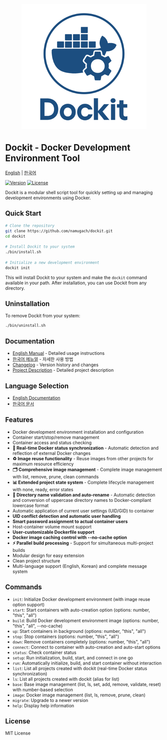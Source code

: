 <p align="center">
  <img src="docs/logo.png" alt="Dockit Logo" width="400">
</p>

# Dockit - Docker Development Environment Tool

[English](docs/en/README.md) | [한국어](docs/ko/README.md)

[![Version](https://img.shields.io/badge/version-1.6.2-blue.svg)](bin/VERSION)
[![License](https://img.shields.io/badge/license-MIT-green.svg)](docs/meta/LICENSE)

Dockit is a modular shell script tool for quickly setting up and managing development environments using Docker.

## Quick Start

```bash
# Clone the repository
git clone https://github.com/namugach/dockit.git
cd dockit

# Install Dockit to your system
./bin/install.sh

# Initialize a new development environment
dockit init
```

This will install Dockit to your system and make the `dockit` command available in your path. After installation, you can use Dockit from any directory.

## Uninstallation

To remove Dockit from your system:

```bash
./bin/uninstall.sh
```

## Documentation

- [English Manual](docs/en/MANUAL.md) - Detailed usage instructions
- [한국어 메뉴얼](docs/ko/MANUAL.md) - 자세한 사용 방법
- [Changelog](docs/meta/CHANGELOG.md) - Version history and changes
- [Project Description](docs/meta/DESCRIPTION.md) - Detailed project description

## Language Selection

- [English Documentation](docs/en/README.md)
- [한국어 문서](docs/ko/README.md)

## Features

- Docker development environment installation and configuration
- Container start/stop/remove management
- Container access and status checking
- **🔄 Real-time Docker status synchronization** - Automatic detection and reflection of external Docker changes
- **♻️ Image reuse functionality** - Reuse images from other projects for maximum resource efficiency
- **🗂️ Comprehensive image management** - Complete image management with list, remove, prune, clean commands
- **📊 Extended project state system** - Complete lifecycle management with none, ready, error states
- **📁 Directory name validation and auto-rename** - Automatic detection and conversion of uppercase directory names to Docker-compliant lowercase format
- Automatic application of current user settings (UID/GID) to container
- **UID conflict detection and automatic user handling**
- **Smart password assignment to actual container users**
- Host-container volume mount support
- **User-customizable Dockerfile support**
- **Docker image caching control with --no-cache option**
- **⚡ Parallel build processing** - Support for simultaneous multi-project builds
- Modular design for easy extension
- Clean project structure
- Multi-language support (English, Korean) and complete message system

## Commands

- `init`: Initialize Docker development environment (with image reuse option support)
- `start`: Start containers with auto-creation option (options: number, "this", "all")
- `build`: Build Docker development environment image (options: number, "this", "all", --no-cache)
- `up`: Start containers in background (options: number, "this", "all")
- `stop`: Stop containers (options: number, "this", "all")
- `down`: Remove containers completely (options: number, "this", "all")
- `connect`: Connect to container with auto-creation and auto-start options
- `status`: Check container status
- `setup`: Run initialization, build, start, and connect in one go
- `run`: Automatically initialize, build, and start container without interaction
- `list`: List all projects created with dockit (real-time Docker status synchronization)
- `ls`: List all projects created with dockit (alias for list)
- `base`: Base image management (list, ls, set, add, remove, validate, reset) with number-based selection
- `image`: Docker image management (list, ls, remove, prune, clean)
- `migrate`: Upgrade to a newer version
- `help`: Display help information

## License

MIT License 